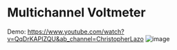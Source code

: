# Multichannel Voltmeter
Demo: https://www.youtube.com/watch?v=QqDrKAPIZQU&ab_channel=ChristopherLazo
![image](https://user-images.githubusercontent.com/107272321/199900473-c3f0b173-239a-4d93-90ea-925181c4e10b.png)
